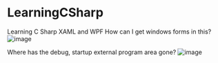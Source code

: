 # LearningCSharp
Learning C Sharp XAML and WPF
How can I get windows forms in this?
![image](https://github.com/retug/LearningCSharp/assets/45467091/f8a297f5-656a-4efc-b9fe-38350edd4085)

Where has the debug, startup external program area gone?
![image](https://github.com/retug/LearningCSharp/assets/45467091/cb7c9df6-3599-445c-9640-8b0b50f3e822)

